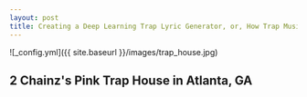 ```yaml
---
layout: post
title: Creating a Deep Learning Trap Lyric Generator, or, How Trap Music is not as Formulaic as Music Critics Think
---
```


![_config.yml]({{ site.baseurl }}/images/trap_house.jpg)
## 2 Chainz's Pink Trap House in Atlanta, GA
